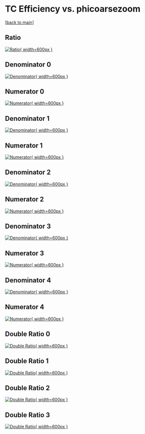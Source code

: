# TC Efficiency vs. phicoarsezoom

[[back to main](./)]



## Ratio

[![Ratio](../mtv/var/TC_xtr_0_-1_eff_phicoarsezoom.png){ width=600px }](../mtv/var/TC_xtr_0_-1_eff_phicoarsezoom.pdf)

## Denominator 0

[![Denominator](../mtv/den/TC_xtr_0_-1_eff_phicoarsezoom_den0.png){ width=600px }](../mtv/den/TC_xtr_0_-1_eff_phicoarsezoom_den0.pdf)

## Numerator 0

[![Numerator](../mtv/num/TC_xtr_0_-1_eff_phicoarsezoom_num0.png){ width=600px }](../mtv/num/TC_xtr_0_-1_eff_phicoarsezoom_num0.pdf)

## Denominator 1

[![Denominator](../mtv/den/TC_xtr_0_-1_eff_phicoarsezoom_den1.png){ width=600px }](../mtv/den/TC_xtr_0_-1_eff_phicoarsezoom_den1.pdf)

## Numerator 1

[![Numerator](../mtv/num/TC_xtr_0_-1_eff_phicoarsezoom_num1.png){ width=600px }](../mtv/num/TC_xtr_0_-1_eff_phicoarsezoom_num1.pdf)

## Denominator 2

[![Denominator](../mtv/den/TC_xtr_0_-1_eff_phicoarsezoom_den2.png){ width=600px }](../mtv/den/TC_xtr_0_-1_eff_phicoarsezoom_den2.pdf)

## Numerator 2

[![Numerator](../mtv/num/TC_xtr_0_-1_eff_phicoarsezoom_num2.png){ width=600px }](../mtv/num/TC_xtr_0_-1_eff_phicoarsezoom_num2.pdf)

## Denominator 3

[![Denominator](../mtv/den/TC_xtr_0_-1_eff_phicoarsezoom_den3.png){ width=600px }](../mtv/den/TC_xtr_0_-1_eff_phicoarsezoom_den3.pdf)

## Numerator 3

[![Numerator](../mtv/num/TC_xtr_0_-1_eff_phicoarsezoom_num3.png){ width=600px }](../mtv/num/TC_xtr_0_-1_eff_phicoarsezoom_num3.pdf)

## Denominator 4

[![Denominator](../mtv/den/TC_xtr_0_-1_eff_phicoarsezoom_den4.png){ width=600px }](../mtv/den/TC_xtr_0_-1_eff_phicoarsezoom_den4.pdf)

## Numerator 4

[![Numerator](../mtv/num/TC_xtr_0_-1_eff_phicoarsezoom_num4.png){ width=600px }](../mtv/num/TC_xtr_0_-1_eff_phicoarsezoom_num4.pdf)

## Double Ratio 0

[![Double Ratio](../mtv/ratio/TC_xtr_0_-1_eff_phicoarsezoom_ratio0.png){ width=600px }](../mtv/ratio/TC_xtr_0_-1_eff_phicoarsezoom_ratio0.pdf)

## Double Ratio 1

[![Double Ratio](../mtv/ratio/TC_xtr_0_-1_eff_phicoarsezoom_ratio1.png){ width=600px }](../mtv/ratio/TC_xtr_0_-1_eff_phicoarsezoom_ratio1.pdf)

## Double Ratio 2

[![Double Ratio](../mtv/ratio/TC_xtr_0_-1_eff_phicoarsezoom_ratio2.png){ width=600px }](../mtv/ratio/TC_xtr_0_-1_eff_phicoarsezoom_ratio2.pdf)

## Double Ratio 3

[![Double Ratio](../mtv/ratio/TC_xtr_0_-1_eff_phicoarsezoom_ratio3.png){ width=600px }](../mtv/ratio/TC_xtr_0_-1_eff_phicoarsezoom_ratio3.pdf)

